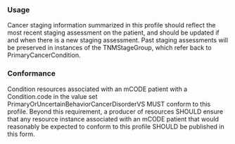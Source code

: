 ### Usage

Cancer staging information summarized in this profile should reflect the most recent staging assessment on the patient, and should be updated if and when there is a new staging assessment. Past staging assessments will be preserved in instances of the TNMStageGroup, which refer back to PrimaryCancerCondition.

### Conformance

Condition resources associated with an mCODE patient with a Condition.code in the value set PrimaryOrUncertainBehaviorCancerDisorderVS MUST conform to this profile. Beyond this requirement, a producer of resources SHOULD ensure that any resource instance associated with an mCODE patient that would reasonably be expected to conform to this profile SHOULD be published in this form.
